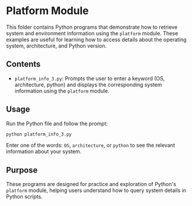 # Platform Module

This folder contains Python programs that demonstrate how to retrieve system and environment information using the `platform` module. These examples are useful for learning how to access details about the operating system, architecture, and Python version.

## Contents

- `platform_info_3.py`: Prompts the user to enter a keyword (OS, architecture, python) and displays the corresponding system information using the `platform` module.

## Usage

Run the Python file and follow the prompt:

```bash
python platform_info_3.py
```

Enter one of the words: `OS`, `architecture`, or `python` to see the relevant information about your system.

## Purpose

These programs are designed for practice and exploration of Python's `platform` module, helping users understand how to query system details in Python scripts.
